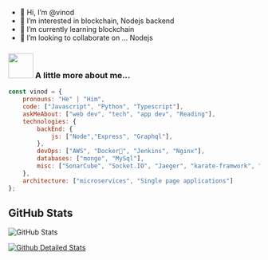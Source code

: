 - 👋 Hi, I’m @vinod
- 👀 I’m interested in blockchain, Nodejs backend
- 🌱 I’m currently learning blockchain
- 💞️ I’m looking to collaborate on ... Nodejs

### <img src="https://media.giphy.com/media/VgCDAzcKvsR6OM0uWg/giphy.gif" width="50"> A little more about me...  

```javascript
const vinod = {
    pronouns: "He" | "Him",
    code: ["Javascript", "Python", "Typescript"],
    askMeAbout: ["web dev", "tech", "app dev", "Reading"],
    technologies: {
        backEnd: {
            js: ["Node","Express", "Graphql"],
        },
        devOps: ["AWS", "Docker🐳", "Jenkins", "Nginx"],
        databases: ["mongo", "MySql"],
        misc: ["SonarCube", "Socket.IO", "Jaeger", "karate-framwork", "Jest-unit-testing"]
    },
    architecture: ["microservices", "Single page applications"]
};
```

<h2>GitHub Stats</h2>
<p><img src="https://github-readme-stats.vercel.app/api?username=vinodnextcoder&amp;show_icons=true" alt="GitHub Stats"></p>


<!---
vinodnextcoder/vinodnextcoder is a ✨ special ✨ repository because its `README.md` (this file) appears on your GitHub profile.
You can click the Preview link to take a look at your changes.
--->

[![Github Detailed Stats](https://metrics.lecoq.io/vinodnextcoder?template=classic&activity=1&followup=1&languages=1&lines=1&people=1&activity.limit=5&activity.days=14&activity.filter=all&activity.visibility=all&activity.timestamps=false&languages.colors=github&languages.threshold=0%25&people.limit=28&people.size=28&people.types=followers%2C%20following&people.identicons=true&people.shuffle=true&config.timezone=Asia%2FCalcutta&config.twemoji=true)](https://github.com/MrKrishnaAgarwal/readme-components-github)

